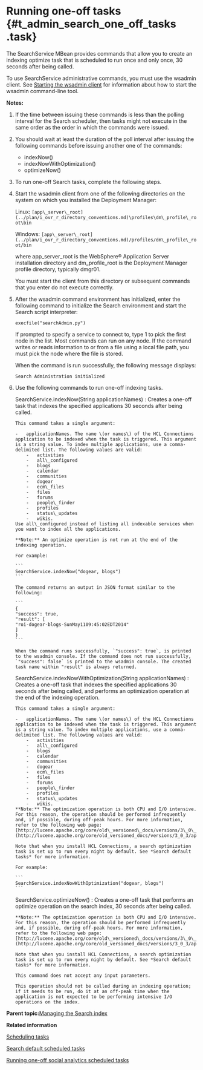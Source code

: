 # Running one-off tasks {#t_admin_search_one_off_tasks .task}

The SearchService MBean provides commands that allow you to create an indexing optimize task that is scheduled to run once and only once, 30 seconds after being called.

To use SearchService administrative commands, you must use the wsadmin client. See [Starting the wsadmin client](t_admin_wsadmin_starting.md) for information about how to start the wsadmin command-line tool.

**Notes:**

1.  If the time between issuing these commands is less than the polling interval for the Search scheduler, then tasks might not execute in the same order as the order in which the commands were issued.
2.  You should wait at least the duration of the poll interval after issuing the following commands before issuing another one of the commands:
    -   indexNow\(\)
    -   indexNowWithOptimization\(\)
    -   optimizeNow\(\)

1.  To run one-off Search tasks, complete the following steps.
2.  Start the wsadmin client from one of the following directories on the system on which you installed the Deployment Manager:

    Linux: `[app\_server\_root](../plan/i_ovr_r_directory_conventions.md)\profiles\dm\_profile\_root\bin`

    Windows: `[app\_server\_root](../plan/i_ovr_r_directory_conventions.md)/profiles/dm\_profile\_root/bin`

    where app\_server\_root is the WebSphere® Application Server installation directory and dm\_profile\_root is the Deployment Manager profile directory, typically dmgr01.

    You must start the client from this directory or subsequent commands that you enter do not execute correctly.

3.  After the wsadmin command environment has initialized, enter the following command to initialize the Search environment and start the Search script interpreter:

    ```
    execfile("searchAdmin.py")
    ```

    If prompted to specify a service to connect to, type 1 to pick the first node in the list. Most commands can run on any node. If the command writes or reads information to or from a file using a local file path, you must pick the node where the file is stored.

    When the command is run successfully, the following message displays:

    ```
    Search Administration initialized
    ```

4.  Use the following commands to run one-off indexing tasks.

    SearchService.indexNow\(String applicationNames\)
    :   Creates a one-off task that indexes the specified applications 30 seconds after being called.

        This command takes a single argument:

        -   applicationNames. The name \(or names\) of the HCL Connections application to be indexed when the task is triggered. This argument is a string value. To index multiple applications, use a comma-delimited list. The following values are valid:
            -   activities
            -   all\_configured
            -   blogs
            -   calendar
            -   communities
            -   dogear
            -   ecm\_files
            -   files
            -   forums
            -   people\_finder
            -   profiles
            -   status\_updates
            -   wikis.
        Use all\_configured instead of listing all indexable services when you want to index all the applications.

        **Note:** An optimize operation is not run at the end of the indexing operation.

        For example:

        ```
        SearchService.indexNow("dogear, blogs")
        ```

        The command returns an output in JSON format similar to the following:

        ```
        { 
        "success": true, 
        "result": [ 
        "roi-dogear-blogs-SunMay1109:45:02EDT2014" 
        ]
        }
        ```

        When the command runs successfully, `"success": true`, is printed to the wsadmin console. If the command does not run successfully, `"success": false` is printed to the wsadmin console. The created task name within "result" is always returned.

    SearchService.indexNowWithOptimization\(String applicationNames\)
    :   Creates a one-off task that indexes the specified applications 30 seconds after being called, and performs an optimization operation at the end of the indexing operation.

        This command takes a single argument:

        -   applicationNames. The name \(or names\) of the HCL Connections application to be indexed when the task is triggered. This argument is a string value. To index multiple applications, use a comma-delimited list. The following values are valid:
            -   activities
            -   all\_configured
            -   blogs
            -   calendar
            -   communities
            -   dogear
            -   ecm\_files
            -   files
            -   forums
            -   people\_finder
            -   profiles
            -   status\_updates
            -   wikis.
        **Note:** The optimization operation is both CPU and I/O intensive. For this reason, the operation should be performed infrequently and, if possible, during off-peak hours. For more information, refer to the following web page: [http://lucene.apache.org/core/old\_versioned\_docs/versions/3\_0\_3/api/all/org/apache/lucene/index/IndexWriter.html\#optimize%28%29](http://lucene.apache.org/core/old_versioned_docs/versions/3_0_3/api/all/org/apache/lucene/index/IndexWriter.html#optimize%28%29)

        Note that when you install HCL Connections, a search optimization task is set up to run every night by default. See *Search default tasks* for more information.

        For example:

        ```
        SearchService.indexNowWithOptimization("dogear, blogs")
        ```

    SearchService.optimizeNow\(\)
    :   Creates a one-off task that performs an optimize operation on the search index, 30 seconds after being called.

        **Note:** The optimization operation is both CPU and I/O intensive. For this reason, the operation should be performed infrequently and, if possible, during off-peak hours. For more information, refer to the following web page: [http://lucene.apache.org/core/old\_versioned\_docs/versions/3\_0\_3/api/all/org/apache/lucene/index/IndexWriter.html\#optimize%28%29](http://lucene.apache.org/core/old_versioned_docs/versions/3_0_3/api/all/org/apache/lucene/index/IndexWriter.html#optimize%28%29)

        Note that when you install HCL Connections, a search optimization task is set up to run every night by default. See *Search default tasks* for more information.

        This command does not accept any input parameters.

        This operation should not be called during an indexing operation; if it needs to be run, do it at an off-peak time when the application is not expected to be performing intensive I/O operations on the index.


**Parent topic:**[Managing the Search index](../admin/c_admin_search_manage_index.md)

**Related information**  


[Scheduling tasks](../admin/c_admin_common_was_scheduler.md)

[Search default scheduled tasks](../admin/r_admin_search_default_indexing_tasks.md)

[Running one-off social analytics scheduled tasks](../admin/t_admin_search_one_off_sand_tasks.md)


